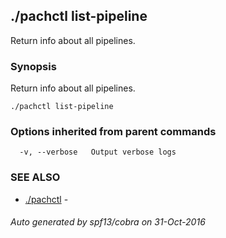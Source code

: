 ## ./pachctl list-pipeline

Return info about all pipelines.

### Synopsis


Return info about all pipelines.

```
./pachctl list-pipeline
```

### Options inherited from parent commands

```
  -v, --verbose   Output verbose logs
```

### SEE ALSO
* [./pachctl](./pachctl.md)	 - 

###### Auto generated by spf13/cobra on 31-Oct-2016
